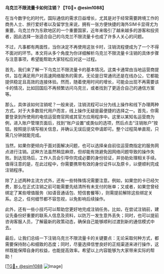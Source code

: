 **乌克兰不限流量卡如何注销？【TG💪+ @esim1088】**

在当今数字化的时代，国际通信的需求日益增长，尤其是对于经常需要跨境工作的商务人士、旅行爱好者以及留学生来说，拥有一张方便快捷的海外SIM卡显得尤为重要。乌克兰作为东欧地区的一个重要国家，近年来吸引了越来越多的游客和投资者，因此选择一张适合自己的乌克兰不限流量卡也成了许多人关心的问题。

不过，凡事都有两面性，当你决定不再使用这张卡时，注销流程便成为了一个不得不面对的环节。本文将从多个角度为你详细解析乌克兰不限流量卡注销的具体步骤与注意事项，希望能帮助大家轻松应对这一过程。

首先，我们来了解一下乌克兰不限流量卡的基本情况。这类卡通常由当地运营商提供，旨在满足用户对高速网络服务的需求。无论是日常通讯还是在线办公，它都能提供稳定且高效的连接体验。然而，随着使用时间的增长，可能会出现不再需要该卡的情况，比如回国后不再频繁访问乌克兰，或者找到了更适合自己的通信方案等。

那么，具体该如何注销呢？一般来说，注销流程可以分为线上操作和线下办理两种方式。对于大多数现代用户而言，线上操作无疑是最便捷的选择之一。首先，你需要登录到所使用的电信运营商官网或其官方应用程序中。这里以某知名运营商为例，进入账户管理页面后，找到“账户设置”或类似的选项，然后点击“注销账户”按钮。按照提示填写相关信息，并确认无误后提交申请即可。整个过程简单直观，只需几分钟就能完成。

当然，如果你更倾向于面对面解决问题，也可以选择亲自前往运营商指定的服务网点进行注销。这种方法虽然稍显麻烦，但却能有效避免因网络问题导致的操作失败。到达现场后，工作人员会引导你完成必要的身份验证，并协助处理相关手续。值得注意的是，在此过程中，你需要携带有效的身份证件以及原卡，以便顺利完成注销程序。

除了上述两种主流方式外，还有一些特殊情况需要注意。例如，如果您的卡已经欠费，那么在正式注销之前可能需要先结清所有未支付的账单；又或者，如果您曾经绑定了某些增值服务（如语音通话包、短信套餐等），则需提前解除这些绑定关系。总之，任何细节都不容忽视，以免影响后续操作。

此外，还有一些小技巧可以帮助您更好地完成注销任务。比如，在尝试注销前，建议先备份好重要的联系人信息及资料，以防万一发生意外丢失；同时，也可以提前咨询客服人员，了解最新的政策动态，确保自己能够顺利过渡到新的通信模式中去。

最后，让我们总结一下注销乌克兰不限流量卡的关键要点：无论采取何种方式，都需要保持耐心和细致的态度；同时，尽量选择信誉良好的正规渠道来进行操作，这样既能保障自身的权益，也能提高效率。希望以上内容能够为大家带来实际的帮助！

[[TG💪+ @esim1088](https://t.me/s/esim1088) ![Image](https://i.postimg.cc/4NQfJmqS/Snipaste-2025-05-13-00-14-12.png)]